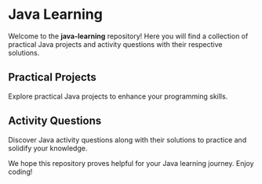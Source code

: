 # Java Learning

Welcome to the **java-learning** repository! Here you will find a collection of practical Java projects and activity questions with their respective solutions.

## Practical Projects

Explore practical Java projects to enhance your programming skills.

## Activity Questions

Discover Java activity questions along with their solutions to practice and solidify your knowledge.

We hope this repository proves helpful for your Java learning journey. Enjoy coding!

